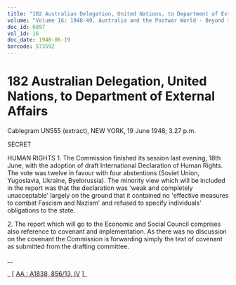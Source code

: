 ```yaml
---
title: "182 Australian Delegation, United Nations, to Department of External Affairs"
volume: "Volume 16: 1948-49, Australia and the Postwar World - Beyond the Region"
doc_id: 6897
vol_id: 16
doc_date: 1948-06-19
barcode: 573592
---
```


# 182 Australian Delegation, United Nations, to Department of External Affairs

Cablegram UN555 (extract), NEW YORK, 19 June 1948, 3.27 p.m.

SECRET

HUMAN RIGHTS 1. The Commission finished its session last evening, 18th June, with the adoption of draft International Declaration of Human Rights. The vote was twelve in favour with four abstentions (Soviet Union, Yugoslavia, Ukraine, Byelorussia). The minority view which will be included in the report was that the declaration was 'weak and completely unacceptable' largely on the ground that it contained no 'effective measures to combat Fascism and Nazism' and refused to specify individuals' obligations to the state.

2\. The report which will go to the Economic and Social Council comprises also reference to covenant and implementation. As there was no discussion on the covenant the Commission is forwarding simply the text of covenant as submitted from the drafting committee.

__

_ [ [AA : A1838, 856/13, IV](http://www.naa.gov.au/cgi-bin/Search?O=I&Number=573592) ]_

